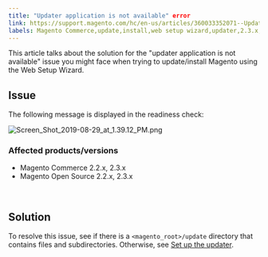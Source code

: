 ```yaml
---
title: "Updater application is not available" error
link: https://support.magento.com/hc/en-us/articles/360033352071--Updater-application-is-not-available-error
labels: Magento Commerce,update,install,web setup wizard,updater,2.3.x,2.2.x,how to
---
```


<p>This article talks about the solution for the "updater application is not available" issue you might face when trying to update/install Magento using the Web Setup Wizard.</p>
<h2>Issue</h2>
<p>The following message is displayed in the readiness check:</p>
<p><img alt="Screen_Shot_2019-08-29_at_1.39.12_PM.png" src="https://support.magento.com/hc/article_attachments/360037722712/Screen_Shot_2019-08-29_at_1.39.12_PM.png"/></p>
<h3>Affected products/versions</h3>
<ul>
<li>Magento Commerce 2.2.x, 2.3.x</li>
<li>Magento Open Source 2.2.x, 2.3.x</li>
</ul>
<p> </p>
<h2>Solution</h2>
<p>To resolve this issue, see if there is a <code class="highlighter-rouge">&lt;magento_root&gt;/update</code> directory that contains files and subdirectories. Otherwise, see <a href="https://devdocs.magento.com/guides/v2.3/comp-mgr/updater/update-updater.html">Set up the updater</a>.</p>